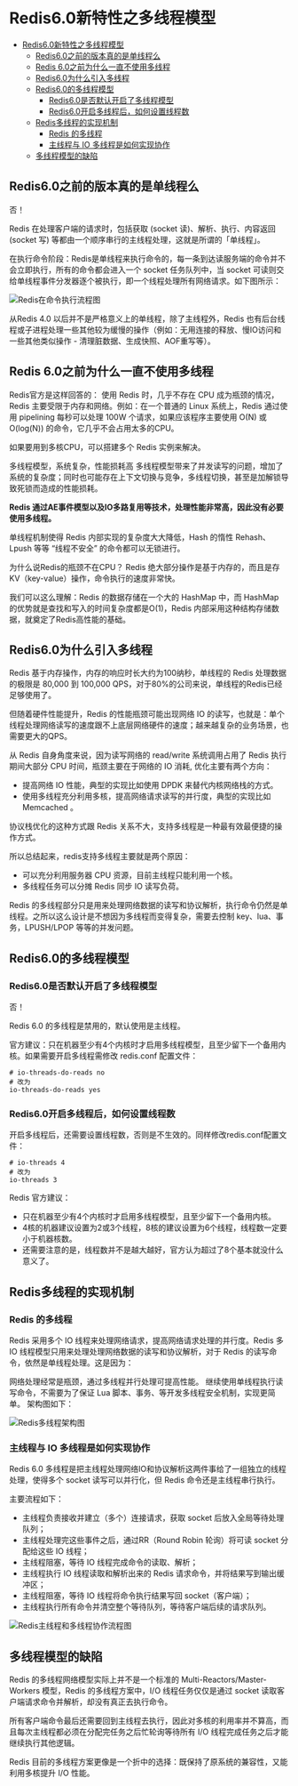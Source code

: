 # Redis6.0新特性之多线程模型

- [Redis6.0新特性之多线程模型](#redis60新特性之多线程模型)
  - [Redis6.0之前的版本真的是单线程么](#redis60之前的版本真的是单线程么)
  - [Redis 6.0之前为什么一直不使用多线程](#redis-60之前为什么一直不使用多线程)
  - [Redis6.0为什么引入多线程](#redis60为什么引入多线程)
  - [Redis6.0的多线程模型](#redis60的多线程模型)
    - [Redis6.0是否默认开启了多线程模型](#redis60是否默认开启了多线程模型)
    - [Redis6.0开启多线程后，如何设置线程数](#redis60开启多线程后如何设置线程数)
  - [Redis多线程的实现机制](#redis多线程的实现机制)
    - [Redis 的多线程](#redis-的多线程)
    - [主线程与 IO 多线程是如何实现协作](#主线程与-io-多线程是如何实现协作)
  - [多线程模型的缺陷](#多线程模型的缺陷)

## Redis6.0之前的版本真的是单线程么

否！

Redis 在处理客户端的请求时，包括获取 (socket 读)、解析、执⾏、内容返回 (socket 写) 等都由⼀个顺序串⾏的主线程处理，这就是所谓的「单线程」。

在执行命令阶段：Redis是单线程来执行命令的，每一条到达读服务端的命令并不会立即执行，所有的命令都会进入一个 socket 任务队列中，当 socket 可读则交给单线程事件分发器逐个被执行，即一个线程处理所有网络请求。如下图所示：

![Redis在命令执行流程图](./images/Redis在命令执行流程图.png)

从Redis 4.0 以后并不是严格意义上的单线程，除了主线程外，Redis 也有后台线程或子进程处理一些其他较为缓慢的操作（例如：无用连接的释放、慢IO访问和一些其他类似操作 - 清理脏数据、生成快照、AOF重写等）。

## Redis 6.0之前为什么一直不使用多线程

Redis官方是这样回答的：
使用 Redis 时，几乎不存在 CPU 成为瓶颈的情况，Redis 主要受限于内存和网络。例如：在一个普通的 Linux 系统上，Redis 通过使用 pipelining 每秒可以处理 100W 个请求，如果应该程序主要使用 O(N) 或 O(log(N)) 的命令，它几乎不会占用太多的CPU。

如果要用到多核CPU，可以搭建多个 Redis 实例来解决。

多线程模型，系统复杂，性能损耗高
多线程模型带来了并发读写的问题，增加了系统的复杂度；同时也可能存在上下文切换与竞争，多线程切换，甚至是加解锁导致死锁而造成的性能损耗。

**Redis 通过AE事件模型以及IO多路复用等技术，处理性能非常高，因此没有必要使用多线程。**

单线程机制使得 Redis 内部实现的复杂度大大降低，Hash 的惰性 Rehash、Lpush 等等 “线程不安全” 的命令都可以无锁进行。

为什么说Redis的瓶颈不在CPU？
Redis 绝大部分操作是基于内存的，而且是存KV（key-value）操作，命令执行的速度非常快。

我们可以这么理解：Redis 的数据存储在一个大的 HashMap 中，而 HashMap 的优势就是查找和写入的时间复杂度都是O(1)，Redis 内部采用这种结构存储数据，就奠定了Redis高性能的基础。

## Redis6.0为什么引入多线程

Redis 基于内存操作，内存的响应时长大约为100纳秒，单线程的 Redis 处理数据的极限是 80,000 到 100,000 QPS，对于80%的公司来说，单线程的Redis已经足够使用了。

但随着硬件性能提升，Redis 的性能瓶颈可能出现⽹络 IO 的读写，也就是：单个线程处理⽹络读写的速度跟不上底层⽹络硬件的速度；越来越复杂的业务场景，也需要更大的QPS。

从 Redis 自身角度来说，因为读写网络的 read/write 系统调用占用了 Redis 执行期间大部分 CPU 时间，瓶颈主要在于网络的 IO 消耗, 优化主要有两个方向：

- 提⾼⽹络 IO 性能，典型的实现⽐如使⽤ DPDK 来替代内核⽹络栈的⽅式。
- 使⽤多线程充分利⽤多核，提⾼⽹络请求读写的并⾏度，典型的实现⽐如 Memcached 。

协议栈优化的这种方式跟 Redis 关系不大，支持多线程是一种最有效最便捷的操作方式。

所以总结起来，redis支持多线程主要就是两个原因：

- 可以充分利用服务器 CPU 资源，目前主线程只能利用一个核。
- 多线程任务可以分摊 Redis 同步 IO 读写负荷。

Redis 的多线程部分只是用来处理网络数据的读写和协议解析，执行命令仍然是单线程。之所以这么设计是不想因为多线程而变得复杂，需要去控制 key、lua、事务，LPUSH/LPOP 等等的并发问题。

## Redis6.0的多线程模型

### Redis6.0是否默认开启了多线程模型

否！

Redis 6.0 的多线程是禁用的，默认使用是主线程。

官方建议：只在机器至少有4个内核时才启用多线程模型，且至少留下一个备用内核。如果需要开启多线程需修改 redis.conf 配置文件：

```text
# io-threads-do-reads no
# 改为
io-threads-do-reads yes
```

### Redis6.0开启多线程后，如何设置线程数

开启多线程后，还需要设置线程数，否则是不生效的。同样修改redis.conf配置文件：

```text
# io-threads 4
# 改为
io-threads 3
```

Redis 官方建议：

- 只在机器至少有4个内核时才启用多线程模型，且至少留下一个备用内核。
- 4核的机器建议设置为2或3个线程，8核的建议设置为6个线程，线程数一定要小于机器核数。
- 还需要注意的是，线程数并不是越大越好，官方认为超过了8个基本就没什么意义了。

## Redis多线程的实现机制

### Redis 的多线程

Redis 采⽤多个 IO 线程来处理⽹络请求，提⾼⽹络请求处理的并⾏度。Redis 多 IO 线程模型只⽤来处理处理网络数据的读写和协议解析，对于 Redis 的读写命令，依然是单线程处理。这是因为：

⽹络处理经常是瓶颈，通过多线程并⾏处理可提⾼性能。
继续使⽤单线程执⾏读写命令，不需要为了保证 Lua 脚本、事务、等开发多线程安全机制，实现更简单。
架构图如下：

![Redis多线程架构图](./images/Redis多线程架构图.png)

### 主线程与 IO 多线程是如何实现协作

Redis 6.0 多线程是把主线程处理网络IO和协议解析这两件事给了一组独立的线程处理，使得多个 socket 读写可以并⾏化，但 Redis 命令还是主线程串⾏执⾏。

主要流程如下：

- 主线程负责接收并建立（多个）连接请求，获取 socket 后放入全局等待处理队列；
- 主线程处理完这些事件之后，通过RR（Round Robin 轮询）将可读 socket 分配给这些 IO 线程；
- 主线程阻塞，等待 IO 线程完成命令的读取、解析；
- 主线程执⾏ IO 线程读取和解析出来的 Redis 请求命令，并将结果写到输出缓冲区；
- 主线程阻塞，等待 IO 线程将命令执⾏结果写回 socket（客户端）；
- 主线程执行所有命令并清空整个等待队列，等待客户端后续的请求队列。

![Redis主线程和多线程协作流程图](./images/Redis主线程和多线程协作流程图.png)

## 多线程模型的缺陷

Redis 的多线程⽹络模型实际上并不是⼀个标准的 Multi-Reactors/Master-Workers 模型，Redis 的多线程⽅案中，I/O 线程任务仅仅是通过 socket 读取客户端请求命令并解析，却没有真正去执⾏命令。

所有客户端命令最后还需要回到主线程去执⾏，因此对多核的利⽤率并不算⾼，⽽且每次主线程都必须在分配完任务之后忙轮询等待所有 I/O 线程完成任务之后才能继续执⾏其他逻辑。

Redis ⽬前的多线程⽅案更像是⼀个折中的选择：既保持了原系统的兼容性，⼜能利⽤多核提升 I/O 性能。

